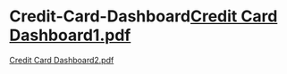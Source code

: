 # Credit-Card-Dashboard[Credit Card Dashboard1.pdf](https://github.com/user-attachments/files/15856297/Credit.Card.Dashboard1.pdf)
[Credit Card Dashboard2.pdf](https://github.com/user-attachments/files/15856298/Credit.Card.Dashboard2.pdf)
